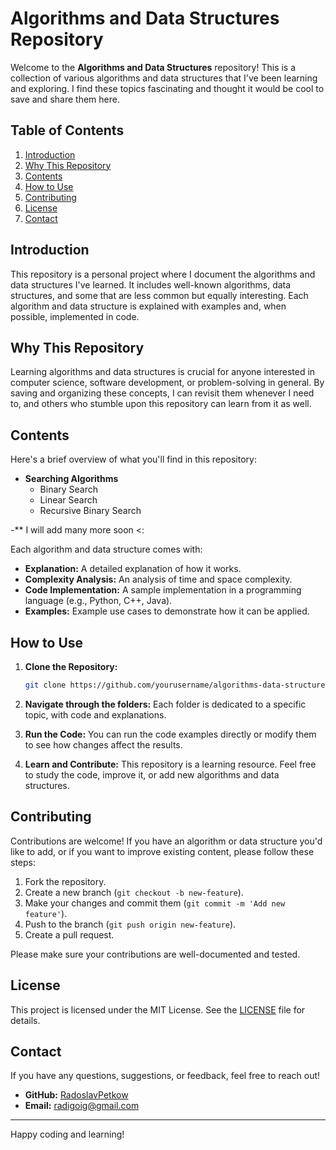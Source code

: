 # Algorithms and Data Structures Repository

Welcome to the **Algorithms and Data Structures** repository! This is a collection of various algorithms and data structures that I've been learning and exploring. I find these topics fascinating and thought it would be cool to save and share them here.

## Table of Contents

1. [Introduction](#introduction)
2. [Why This Repository](#why-this-repository)
3. [Contents](#contents)
4. [How to Use](#how-to-use)
5. [Contributing](#contributing)
6. [License](#license)
7. [Contact](#contact)

## Introduction

This repository is a personal project where I document the algorithms and data structures I've learned. It includes well-known algorithms, data structures, and some that are less common but equally interesting. Each algorithm and data structure is explained with examples and, when possible, implemented in code.

## Why This Repository

Learning algorithms and data structures is crucial for anyone interested in computer science, software development, or problem-solving in general. By saving and organizing these concepts, I can revisit them whenever I need to, and others who stumble upon this repository can learn from it as well.

## Contents

Here's a brief overview of what you'll find in this repository:


- **Searching Algorithms**
  - Binary Search
  - Linear Search
  - Recursive Binary Search

-** I will add many more soon <:

Each algorithm and data structure comes with:

- **Explanation:** A detailed explanation of how it works.
- **Complexity Analysis:** An analysis of time and space complexity.
- **Code Implementation:** A sample implementation in a programming language (e.g., Python, C++, Java).
- **Examples:** Example use cases to demonstrate how it can be applied.

## How to Use

1. **Clone the Repository:**
   ```bash
   git clone https://github.com/yourusername/algorithms-data-structures.git
   ```
   
2. **Navigate through the folders:** Each folder is dedicated to a specific topic, with code and explanations.
   
3. **Run the Code:** You can run the code examples directly or modify them to see how changes affect the results.

4. **Learn and Contribute:** This repository is a learning resource. Feel free to study the code, improve it, or add new algorithms and data structures.

## Contributing

Contributions are welcome! If you have an algorithm or data structure you'd like to add, or if you want to improve existing content, please follow these steps:

1. Fork the repository.
2. Create a new branch (`git checkout -b new-feature`).
3. Make your changes and commit them (`git commit -m 'Add new feature'`).
4. Push to the branch (`git push origin new-feature`).
5. Create a pull request.

Please make sure your contributions are well-documented and tested.

## License

This project is licensed under the MIT License. See the [LICENSE](LICENSE) file for details.

## Contact

If you have any questions, suggestions, or feedback, feel free to reach out!

- **GitHub:** [RadoslavPetkow](https://github.com/RadoslavPetkow)
- **Email:** radigoig@gmail.com

---

Happy coding and learning!

